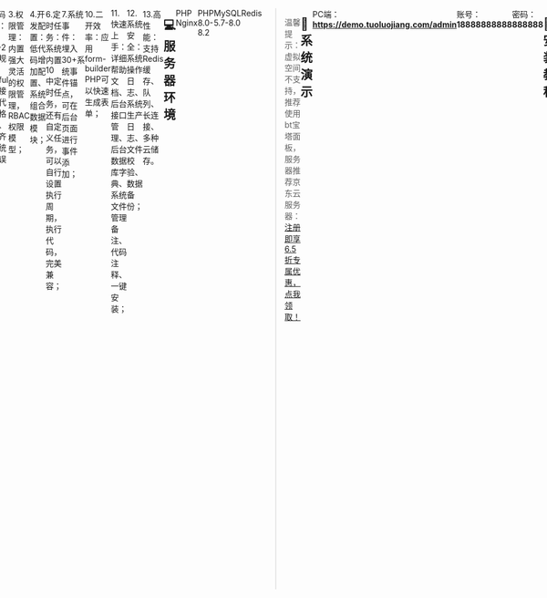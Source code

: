 

<div style="display: flex; justify-content: center">
<div style=“width:100%; margin:0 auto;”>
<div align="center" >
<img src="./tuoluojiang%E8%93%9D%E5%BA%95.png" width='120' />
</div>
<span style="padding-left: 200px;">陀螺匠·企业助手数智化管理系统</span>

[官网](https://tuoluojiang.com)｜[在线体验](https://demo.tuoluojiang.com/)｜[帮助文档](https://tuoluojiang.com/doc/own/209)｜[应用市场](https://www.crmeb.com/market/)｜[技术社区](https://www.crmeb.com/ask/thread/list/157)
</div>

---

## 📔 更新说明

点击查看[更新记录](https://tuoluojiang.com/doc/own/402)

用心做开源，我们也很需要你的鼓励！右上角Star🌟，等你点亮！

---

## 📝 项目介绍

《陀螺匠·企业助手》是一套采用Laravel 9框架结合Swoole高性能服务器与Vue.js前端技术栈构建的新型智慧企业管理与运营系统。陀螺匠深度融合了客户管理、项目管理、审批流程自动化以及低代码开发平台，旨在为企业提供一站式、数智化转型的全方位解决方案，助力企业高效运营与智能决策。

《陀螺匠·企业助手》是帮助中小型企业尽快实现“慧”管理，迅速成长为“专精特新”企业的企业管理、运营助手；从企业管理、运营知识的传输，再到如何实际应用《陀螺匠·企业助手》进行企业管理，落实专业知识，加以企业危机分析以及如何化解危机一系列流程；致使企业生命力顽强，团队强自驱，企业自动化运转，成为业界领头羊。

《陀螺匠·企业助手》低代码平台，可以通过可视化界面和预定义组件快速构建应用程序，减少编码工作，缩短应用开发周期，降低成本，让企业更灵活地应对业务变化，实现快速创新和迭代！

---

## 📝 产品架构图

![输入图片说明](tuoluojang%E4%BA%A7%E5%93%81%E6%9E%B6%E6%9E%84%E5%9B%BE.png)

---

## 💯 系统亮点

1.前后端分离：后端Laravel 9+Swoole，前端Element UI+Vue.js；

2.代码规范：遵循PSR-2命名规范、Restful标准接口、代码严格分层、注释齐全、统一错误码；

3.权限管理：内置强大灵活的权限管理，RBAC权限模型；

4.开发配置：低代码增加配置、系统组合数据模块；

6.定时任务：系统内置10中定时任务，还有自定义任务，可以自行设置执行周期，执行代码，完美兼容；

7.系统事件：埋入30+系统事件锚点，可在后台页面进行事件添加；

10.二开效率：应用form-builder PHP可以快速生成表单；

11.快速上手：详细帮助文档、后台接口管理、后台数据库字典、系统文件管理备注、代码注释、一键安装；

12.系统安全：系统操作日志、系统生产日志、文件校验、数据备份；

13.高性能：支持Redis缓存、队列、长连接、多种云储存。

---

## 💻 服务器环境

PHP Nginx

PHP 8.0-8.2

MySQL 5.7-8.0

Redis

> 温馨提示：虚拟空间不支持，推荐使用bt宝塔面板，服务器推荐京东云服务器：[注册即享6.5折专属优惠，点我领取！](https://gitee.com/link?target=https%3A%2F%2Fpartner.jdcloud.com%2Fpartner%2Fnotice%2Fb06c3232b6394fdfa496923b8e00b286)

---

## 🍭 系统演示

PC端：**https://demo.tuoluojiang.com/admin**

账号：**18888888888**

密码：**888888**

---

## 🔐 安装教程

想要快速安装，教程来助攻！[查看安装教程](https://tuoluojiang.com/doc/own/127)

---

## 🌐 系统介绍

![输入图片说明](tuoluojiang%E7%B3%BB%E7%BB%9F%E4%BB%8B%E7%BB%8D.png)

---

## 📞 陀螺匠互动

**陀螺匠开源技术交流群**

**扫码进群可领取开源版产品功能清单、高清UI设计图、思维脑图！**

![输入图片说明](tuoluojiang%E9%99%80%E8%9E%BA%E5%8C%A0%E5%BC%80%E6%BA%90%E4%BA%A4%E6%B5%81%E7%BE%A4%E4%BA%8C%E7%BB%B4%E7%A0%81.png)

**技术社区！找方法、提bug、看官方消息、拿活跃大奖！都在 **[**CRMEB 技术社区**](https://www.crmeb.com/ask/thread/list/157)** 应有尽有~**

---

## 📸 特别鸣谢

排名不分先后，感谢这些软件的开发者：thinkphp、element、vue、mysql、redis、echarts、tree-table-vue、swiper、form-create等，如有遗漏请联系我！

---

## 💾 版权信息


本项目包含的第三方源码和二进制文件之版权信息另行标注。

版权所有Copyright © 2017-2024 by 陀螺匠 (https://tuoluojiang.com)

All rights reserved。

陀螺匠商标和著作权所有者为西安众邦网络科技有限公司。